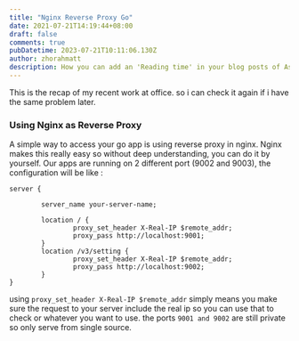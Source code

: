 ```yaml
---
title: "Nginx Reverse Proxy Go"
date: 2021-07-21T14:19:44+08:00
draft: false
comments: true
pubDatetime: 2023-07-21T10:11:06.130Z
author: zhorahmatt
description: How you can add an 'Reading time' in your blog posts of AstroPaper.
---
```


This is the recap of my recent work at office. so i can check it again if i have the same problem later.

### Using Nginx as Reverse Proxy

A simple way to access your go app is using reverse proxy in nginx. Nginx makes this really easy so without deep understanding, you can do it by yourself. Our apps are running on 2 different port (9002 and 9003), the configuration will be like :

```
server {

        server_name your-server-name;

        location / {
                proxy_set_header X-Real-IP $remote_addr;
                proxy_pass http://localhost:9001;
        }
        location /v3/setting {
                proxy_set_header X-Real-IP $remote_addr;
                proxy_pass http://localhost:9002;
        }
}
```

using `proxy_set_header X-Real-IP $remote_addr` simply means you make sure the request to your server include the real ip so you can use that to check or whatever you want to use. the ports `9001 and 9002` are still private so only serve from single source.
